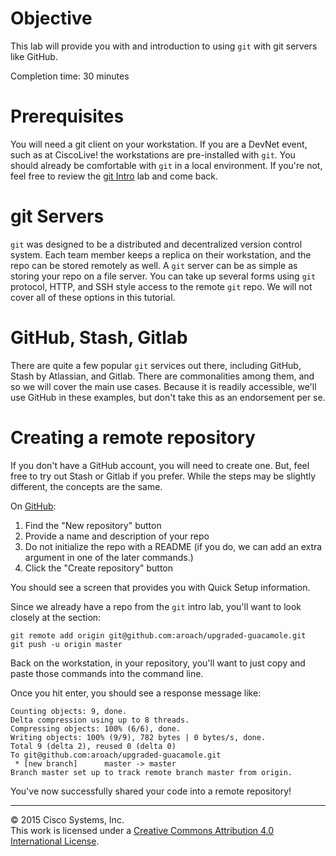 # Objective

This lab will provide you with and introduction to using `git` with git servers like GitHub.

Completion time: 30 minutes

# Prerequisites

You will need a git client on your workstation.  If you are a DevNet event, such as at CiscoLive! the workstations are pre-installed with `git`.  You should already be comfortable with `git` in a local environment.  If you're not, feel free to review the [git Intro](/labs/git-intro/step/1) lab and come back.

# git Servers

`git` was designed to be a distributed and decentralized version control system.  Each team member keeps a replica on their workstation, and the repo can be stored remotely as well.  A `git` server can be as simple as storing your repo on a file server.  You can take up several forms using `git` protocol, HTTP, and SSH style access to the remote `git` repo.  We will not cover all of these options in this tutorial.

# GitHub, Stash, Gitlab

There are quite a few popular `git` services out there, including GitHub, Stash by Atlassian, and Gitlab.  There are commonalities among them, and so we will cover the main use cases.  Because it is readily accessible, we'll use GitHub in these examples, but don't take this as an endorsement per se.

# Creating a remote repository

If you don't have a GitHub account, you will need to create one.  But, feel free to try out Stash or Gitlab if you prefer.  While the steps may be slightly different, the concepts are the same.

On [GitHub](https://github.com):

1. Find the "New repository" button
1. Provide a name and description of your repo
1. Do not initialize the repo with a README (if you do, we can add an extra argument in one of the later commands.)
1. Click the "Create repository" button

You should see a screen that provides you with Quick Setup information.

Since we already have a repo from the `git` intro lab, you'll want to look closely at the section:

```
git remote add origin git@github.com:aroach/upgraded-guacamole.git
git push -u origin master
```

Back on the workstation, in your repository, you'll want to just copy and paste those commands into the command line.

Once you hit enter, you should see a response message like:

```
Counting objects: 9, done.
Delta compression using up to 8 threads.
Compressing objects: 100% (6/6), done.
Writing objects: 100% (9/9), 782 bytes | 0 bytes/s, done.
Total 9 (delta 2), reused 0 (delta 0)
To git@github.com:aroach/upgraded-guacamole.git
 * [new branch]      master -> master
Branch master set up to track remote branch master from origin.
```

You've now successfully shared your code into a remote repository!

<hr>
&copy; 2015 Cisco Systems, Inc.<br>
This work is licensed under a <a rel="license" href="http://creativecommons.org/licenses/by/4.0/">Creative Commons Attribution 4.0 International License</a>.
